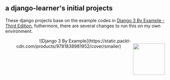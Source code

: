 ## a django-learner's initial projects
These django projects base on the example codes in [Django 3 By Example - Third Edition](https://github.com/PacktPublishing/Django-3-by-Example), futhermore, there are several changes to run this on my own environment.

<div align=center>![Django 3 By Example](https://static.packt-cdn.com/products/9781838981952/cover/smaller)

  <img src="https://static.packt-cdn.com/products/9781838981952/cover/smaller" width = "100" height = "100" div align=right />

